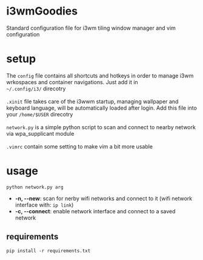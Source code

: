 # i3wmGoodies
Standard configuration file for i3wm tiling window manager and vim configuration

# setup
The `config` file contains all shortcuts and hotkeys in order to manage i3wm wrkospaces and container navigations. Just add it in </br>
`~/.config/i3/` direcotry
</br></br>
`.xinit` file takes care of the i3wwm startup, managing wallpaper and keyboard language, will be automatically loaded after login. Add this file into your `/home/$USER` direcotry 
</br></br>
`network.py` is a simple python script to scan and connect to nearby network via wpa_supplicant module
<br><br>
`.vimrc` contain some setting to make vim a bit more usable

# usage
`python network.py arg`</br>
* __-n, --new__: scan for nerby wifi networks and connect to it (wifi network interface with: `ip link`)</br>
* __-c, --connect__: enable network interface and connect to a saved network

## requirements
`pip install -r requirements.txt`
